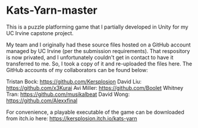 # Kats-Yarn-master

This is a puzzle platforming game that I partially developed in Unity for my UC Irvine capstone project.

My team and I originally had these source files hosted on a GitHub account managed by UC Irvine (per the submission requirements).
That respository is now privated, and I unfortunately couldn't get in contact to have it transferred to me.
So, I took a copy of it and re-uploaded the files here. The GitHub accounts of my collaborators can be found below:

Tristan Bock: https://github.com/Kersplosion
David Liu: https://github.com/x3Kurai
Avi Miller: https://github.com/Boolet
Whitney Tran: https://github.com/musikalbeat
David Wong: https://github.com/Alexxfinal

For convenience, a playable executable of the game can be downloaded from itch.io here: 
https://kersplosion.itch.io/kats-yarn
